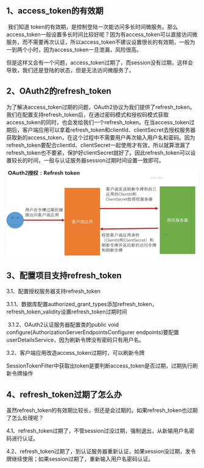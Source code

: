## 1、access_token的有效期

​		我们知道 token的有效期，是控制登陆一次能访问多长时间微服务。那么access_token一般设置多长时间比较好呢？因为有access_token可以直接访问微服务，而不需要再次认证，所以access_token不建议设置很长的有效期，一般为一到两个小时，因为access_token一旦泄漏，风险很高。

​		但是这样又会有一个问题，access_token过期了，而session没有过期，这样会导致，我们还是登陆的状态，但是无法访问微服务了。

## 2、OAuth2的refresh_token

​		为了解决access_token过期的问题，OAuth2协议为我们提供了refresh_token。我们在配置支持refresh_token后，在通过密码模式和授权码模式获取access_token的同时，也会发给我们一个refresh_token。在当access_token过期后，客户端应用可以拿着refresh_token和clientId、clientSecret去授权服务器获取新的access_token，在这个过程中不需要用户再次输入用户名和密码。因为refresh_token要配合clientId、clientSecret一起使用才有效，所以就算泄漏了refresh_token也不要紧，保护好clientSecret就好了。因此refresh_token可以设置较长的时间，一般与认证服务器session过期时间设置一致即可。

![1](./image/OAuth2-Refreshtoken.png)

## 3、配置项目支持refresh_token

3.1、配置授权服务器支持refresh_token

​	3.1.1、数据库配置authorized_grant_types添加refresh_token，refresh_token_validity设置refresh_token过期时间

​	3.1.2、OAuth2认证服务器配置类的public void configure(AuthorizationServerEndpointsConfigurer endpoints)要配置userDetailsService，因为刷新令牌没有密码只有用户名。

3.2、客户端应用改造access_token过期时，可以刷新令牌

​	SessionTokenFilter中获取出token是要判断access_token是否过期，过期执行刷新令牌操作

## 4、refresh_token过期了怎么办

​		虽然refresh_token的有效期比较长，但还是会过期的。如果refresh_token也过期了怎么处理呢？

​		4.1、refresh_token过期了，不管session过没过期，强制退出，从新输用户名密码进行认证。

​		4.2、refresh_token过期了，到认证服务器重新认证，如果session没过期，发令牌继续使用；如果session过期了，重新输入用户名密码认证。

















